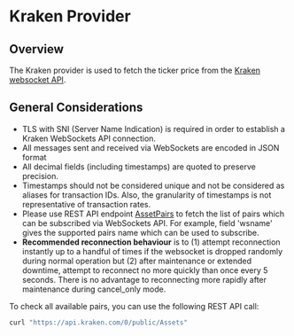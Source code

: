 # Kraken Provider

## Overview

The Kraken provider is used to fetch the ticker price from the [Kraken websocket API](https://docs.kraken.com/websockets/).


## General Considerations

* TLS with SNI (Server Name Indication) is required in order to establish a Kraken WebSockets API connection.
* All messages sent and received via WebSockets are encoded in JSON format
* All decimal fields (including timestamps) are quoted to preserve precision.
* Timestamps should not be considered unique and not be considered as aliases for transaction IDs. Also, the granularity of timestamps is not representative of transaction rates.
* Please use REST API endpoint [AssetPairs](https://docs.kraken.com/rest/#tag/Market-Data/operation/getTradableAssetPairs) to fetch the list of pairs which can be subscribed via WebSockets API. For example, field 'wsname' gives the supported pairs name which can be used to subscribe.
* **Recommended reconnection behaviour** is to (1) attempt reconnection instantly up to a handful of times if the websocket is dropped randomly during normal operation but (2) after maintenance or extended downtime, attempt to reconnect no more quickly than once every 5 seconds. There is no advantage to reconnecting more rapidly after maintenance during cancel_only mode.

To check all available pairs, you can use the following REST API call:

```bash
curl "https://api.kraken.com/0/public/Assets"
```
